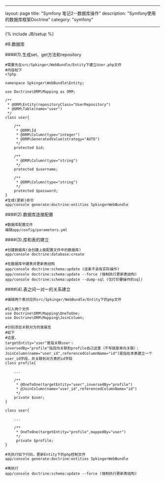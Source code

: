 
---
layout: page
title: "Symfony 笔记2--数据库操作"
description: "Symfony使用的数据库框架Doctrine"
category: "symfony"

---
{% include JB/setup %}

#8.数据库

####(1).生成set、get方法和repository
	
	#需要先在src/Spkinger/WebBundle/Entity下建立User.php文件
	#内容如下
	<?php

	namespace Spkinger\WebBundle\Entity;

	use Doctrine\ORM\Mapping as ORM;

	/**
	 * @ORM\Entity(repositoryClass="UserRepository")
	 * @ORM\Table(name="user")
	 */
	class user{

        /**
         * @ORM\Id
         * @ORM\Column(type="integer")
         * @ORM\GeneratedValue(strategy="AUTO")
         */
        protected $id;

        /**
         * @ORM\Column(type="string")
         */
        protected $username;

        /**
         * @ORM\Column(type="string")
         */
        protected $password;
    }
	#生成(更新)命令
	app/console generate:doctrine:entities SpkingerWebBundle
	
####(2).数据库连接配置

	#数据库配置文件
	编辑app/config/parameters.yml
	
####(3).库和表的建立
	
	#创建数据库(会创建上面配置文件中的数据库)
	app/console doctrine:database:create
	
	#在数据库中建表并更新表结构
	app/console doctrine:schema:update (这条不会有实际操作)
	app/console doctrine:schema:update --force (强制执行更新表结构)
	app/console doctrine:schema:update --dump-sql (仅打印要操作的sql)
	
####(4).表之间一对一的关系建立

	#编辑两个表对应的src/Spkinger/WebBundle/Entity下的php文件
	
	#引入两个文件
	use Doctrine\ORM\Mapping\OneToOne;
	use Doctrine\ORM\Mapping\JoinColumn;
	
	#分别添加关联对方的类属性
	#如下
	#这里，
	targetEntity="user"是指关联user；
	inversedBy="profile"指双向关联到profile自己这里（不写就是单向关联）；
	JoinColumn(name="user_id",referencedColumnName="id")是指在本表建立一个user_id字段，并关联到对方表的id字段
	class profile{
	
		...
	
		/**
		 * @OneToOne(targetEntity="user",inversedBy="profile")
		 * @JoinColumn(name="user_id",referencedColumnName="id")
		 */
		private $user;
	}
	
	class user{
		
		...
		
		/**
		 * OneToOne(targetEntity="profile",mappedBy="user")
		 */
		 private $profile;
	}
	
	#先执行如下代码，更新Entity下的php控制文件
	app/console generate:doctrine:entities SpkingerWebBundle
	
	#再执行
	app/console doctrine:schema:update --force (强制执行更新表结构)